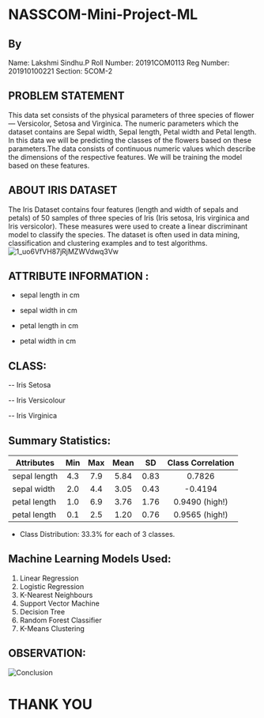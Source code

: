 # NASSCOM-Mini-Project-ML

## By
Name: Lakshmi Sindhu.P
Roll Number: 20191COM0113
Reg Number: 201910100221
Section: 5COM-2

## PROBLEM STATEMENT
This data set consists of the physical parameters of three species of flower — Versicolor, Setosa and Virginica. The numeric parameters which the dataset contains are Sepal width, Sepal length, Petal width and Petal length. In this data we will be predicting the classes of the flowers based on these parameters.The data consists of continuous numeric values which describe the dimensions of the respective features. We will be training the model based on these features.

## ABOUT IRIS DATASET
The Iris Dataset contains four features (length and width of sepals and petals) of 50 samples of three species of Iris (Iris setosa, Iris virginica and Iris versicolor). These measures were used to create a linear discriminant model to classify the species. The dataset is often used in data mining, classification and clustering examples and to test algorithms.
![1_uo6VfVH87jRjMZWVdwq3Vw](https://user-images.githubusercontent.com/69778063/139574424-6e49ad82-4e0d-4bcc-b3c8-ab2edb0f63be.png)

## ATTRIBUTE INFORMATION :
- sepal length in cm

- sepal width in cm

- petal length in cm

- petal width in cm

## CLASS:
-- Iris Setosa

-- Iris Versicolour

-- Iris Virginica

## Summary Statistics:
    
  Attributes   | Min  | Max | Mean | SD   | Class Correlation
  -------------|:----:|:---:|:----:|:----:|:-----------------:
  sepal length |4.3   | 7.9 | 5.84 | 0.83 | 0.7826     
  sepal width  |2.0   | 4.4 | 3.05 | 0.43 |-0.4194  
  petal length |1.0   | 6.9 | 3.76 | 1.76 | 0.9490  (high!)
  petal length |0.1   | 2.5 | 1.20 | 0.76 | 0.9565  (high!)
  
  
* Class Distribution: 33.3% for each of 3 classes.


## Machine Learning Models Used:
1. Linear Regression
2. Logistic Regression
3. K-Nearest Neighbours
4. Support Vector Machine
5. Decision Tree
6. Random Forest Classifier
7.  K-Means Clustering

## OBSERVATION:
![Conclusion](https://user-images.githubusercontent.com/69778063/139574540-e4454111-d56b-4d96-a59b-9aa47b548dc7.png)

# THANK YOU
